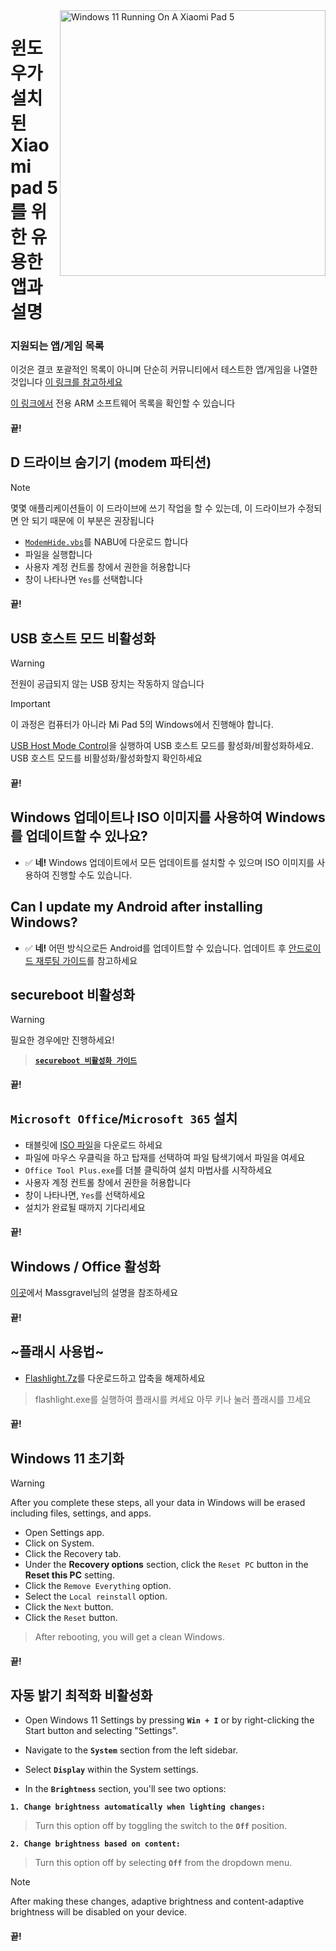 <img align="right" src="https://raw.githubusercontent.com/erdilS/Port-Windows-11-Xiaomi-Pad-5/main/nabu.png" width="425" alt="Windows 11 Running On A Xiaomi Pad 5">

# 윈도우가 설치된 Xiaomi pad 5를 위한 유용한 앱과 설명

### 지원되는 앱/게임 목록
이것은 결코 포괄적인 목록이 아니며 단순히 커뮤니티에서 테스트한 앱/게임을 나열한 것입니다
[이 링크를 참고하세요](https://docs.google.com/spreadsheets/d/1XYuoySgYQE0HL573sA-0RGMX7I4lt5rWJuQ8Z8yRJNY/edit?usp=drivesdk)

[이 링크에서](https://armrepo.ver.lt/) 전용 ARM 소프트웨어 목록을 확인할 수 있습니다

#### 끝!

## D 드라이브 숨기기 (modem 파티션)
> [!NOTE]
> 몇몇 애플리케이션들이 이 드라이브에 쓰기 작업을 할 수 있는데, 이 드라이브가 수정되면 안 되기 때문에 이 부분은 권장됩니다

- [`ModemHide.vbs`](https://github.com/Misha803/My-Scripts/releases/tag/ModemHide)를 NABU에 다운로드 합니다
- 파일을 실행합니다
- 사용자 계정 컨트롤 창에서 권한을 허용합니다 
- 창이 나타나면 `Yes`를 선택합니다


#### 끝! 


## USB 호스트 모드 비활성화
> [!Warning]
> 전원이 공급되지 않는 USB 장치는 작동하지 않습니다

> [!Important]
> 이 과정은 컴퓨터가 아니라 Mi Pad 5의 Windows에서 진행해야 합니다.

[USB Host Mode Control](https://github.com/Misha803/My-Scripts/releases/tag/USB-Host-Mode-Control)을 실행하여 USB 호스트 모드를 활성화/비활성화하세요. USB 호스트 모드를 비활성화/활성화할지 확인하세요 

#### 끝!

## Windows 업데이트나 ISO 이미지를 사용하여 Windows를 업데이트할 수 있나요?
- ✅ **네!** Windows 업데이트에서 모든 업데이트를 설치할 수 있으며 ISO 이미지를 사용하여 진행할 수도 있습니다.

## Can I update my Android after installing Windows?
- ✅ **네!** 어떤 방식으로든 Android를 업데이트할 수 있습니다. 업데이트 후 [안드로이드 재루팅 가이드](Re-rooting-ko.md)를 참고하세요

## secureboot 비활성화
> [!Warning]
> 필요한 경우에만 진행하세요!

> [**`secureboot 비활성화 가이드`**](/guide/Korean/disable-secureboot-ko.md)

#### 끝!


## ```Microsoft Office```/```Microsoft 365``` 설치
- 태블릿에 [ISO 파일](https://drive.google.com/file/d/10FTyC0XBccj0BkxdIa_W_haixQz-d3to/view?usp=drivesdk)을 다운로드 하세요
- 파일에 마우스 우클릭을 하고 탑재를 선택하여 파일 탐색기에서 파일을 여세요
- ```Office Tool Plus.exe```를 더블 클릭하여 설치 마법사를 시작하세요
- 사용자 계정 컨트롤 창에서 권한을 허용합니다 
- 창이 나타나면, `Yes`를 선택하세요
- 설치가 완료될 때까지 기다리세요

#### 끝!


## Windows / Office 활성화
[이곳](https://github.com/massgravel/Microsoft-Activation-Scripts)에서 Massgravel님의 설명을 참조하세요

#### 끝!


## ~플래시 사용법~
 - [Flashlight.7z](https://github.com/erdilS/Port-Windows-11-Xiaomi-Pad-5/releases/download/1.0/flashlight_fix.7z)를 다운로드하고 압축을 해제하세요
> flashlight.exe를 실행하여 플래시를 켜세요
> 아무 키나 눌러 플래시를 끄세요

#### 끝!

## Windows 11 초기화
> [!Warning]
> After you complete these steps, all your data in Windows will be erased including files, settings, and apps.
- Open Settings app.
- Click on System.
- Click the Recovery tab.
- Under the **Recovery options** section, click the ```Reset PC``` button in the **Reset this PC** setting.
- Click the ```Remove Everything``` option.
- Select the ```Local reinstall``` option.
- Click the `Next` button.
- Click the `Reset` button.
> After rebooting, you will get a clean Windows.

#### 끝!


## 자동 밝기 최적화 비활성화

- Open Windows 11 Settings by pressing **`Win + I`** or by right-clicking the Start button and selecting "Settings".

- Navigate to the **`System`** section from the left sidebar.

- Select **`Display`** within the System settings.

- In the **`Brightness`** section, you'll see two options:

**```1. Change brightness automatically when lighting changes:```**

> Turn this option off by toggling the switch to the **`Off`** position.
  
 **```2. Change brightness based on content:```**

> Turn this option off by selecting **`Off`** from the dropdown menu.

>[!NOTE]
> After making these changes, adaptive brightness and content-adaptive brightness will be disabled on your device.

 #### 끝!













